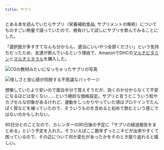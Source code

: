 ```yaml
---
title: サプリ
---
```

とある本を読んでいたらサプリ（栄養補助食品; サプリメントの略称）についてものすごい熱量で語っていたので、根負けして試しにサプリを飲んでみることにした。

「選択肢が多すぎてなんも分からん、適当にいいやつ全部ください」という気持ちだったため、友達が飲んでいるという理由で、AmazonでDHCの[マルチビタミン](https://www.amazon.co.jp/dp/B00GX1E3R6?th=1)と[マルチミネラル](https://www.amazon.co.jp/dp/B01MSSWA5K)を購入した。

![](https://lh3.googleusercontent.com/docs/ADP-6oFbTaOX-bkwM56-9hN-y6aSFXij_it5qxs1EXxtBfjiTLm4PwjeyTkFMF6JXdq2FogoTYx9INCATjfSXQfF2qB9QCaK-yP8qrFe4uOYD9FUPTpdkUXIz91SOwkvqIc7NFLzHIG0pi0Zj7PPrhoAOpbdSM0HZAqdNkDDNXdxYcLg3ldkbxiDkjVJ2NCvCwGcRGp1Ob2vcEL-u0I70w3SNX-YFIgyjoq76dwHX_bZtnHiHcUraUSsTP_kTU3FMswQpt29t0d2apTFaDfqlrPNVPoNOiE5JUh0uedGFVmKmCmsJOX6vM-_osmDc-155OydvMKH04Rez3CKBsoBN-0XipRShnqVZ1moskpCFBowErLwHiDMG0fN5nx5UCq_O0EVtYFigPYvaBTGx8JHAYh8SSSFycmV9FM-eC3Nb_xmyGB4RNSvKZZgYu3k0444jgqtTqyMQ9cWljtgRoC5CXQwJgMHyvrmiLeIm8WEpKxK2eQnuJ6NDg6yyh7Z1oj_3sjJU3GAX79o6WVwMffnfva9o0ctTZOFpj1VfInvoveefiohvcyyBWLoyZfql1jwiGIL30HfqbOffbLlAa8hCP0CJHg2qYR_iMZV1pOmdFeC6BF0qmCRp9KsIrreiaBORt_LtmWYGai-07sWtjhKzv1gUoH69nibXEavJWG2Ixm5tSmSFVFH6eCuN3mKZOl8WIIy1JAObb4tv-jrU4q7mjXmZ_D-xcx5xFFm3-OvLHkSAchOCthrFRcEJ30YjDyFWow5Fx6vGMfKYma0bqYx4igB-hxzzqn-AF8GjLdWIZYDkSFdlHjzSnpQbpFAZrxe5V0KiDxzg-ZFCOzdBhf1rBxwPqdD1r6dXdvP9zhQzgcVEypwXSDzqgK4LiPiyZcNZT_shu5oSDdXBKoK2xRpvkHc25crqJ1q8Ke1xSrfy4S8yTna6JPcTbZltlkvfievzEQWjaM-DaVHBfrKO15vm7yE80ctTX6vzKj2uph4vUV5-eW6MbRroZkVyw2mIlhVN67Eb9xp0NtOAC8PWH9sFe9wpPFYKIP5hg9IBfOVCndVKE2RGse5MsY9L1Qnzed-P3YeTc-__CAGIFAo_PglPasI3cG63tMlqnrsQNt-AXjRP44LrZ3nJYuXkphDXZ2cYQH716wXOydcpwal3yJ8dFA_rpcbxxZaM7uYBxubRJR4lvyWUrPkIqk6O2wICGLOBFcXPA75KYUktA26aAMBJEImFUzG_rmAmrulxzfCOV1XiYtNWNbx "CGの教材みたいになっちゃったサプリの写真")

![](https://lh3.googleusercontent.com/docs/ADP-6oHvk_dtDsNn8pHzEACDlktbjLQAyO2DlUmFKlwQI1r_ozHNPbJxjtyie0T2DV8txXST_SJBGdMmemK4p1o7dsJg8An852oAaIPNyMiObwcEeB2WGFZ4FlFvcOtWu8IpSm4W6lIEZBf_SvAmW8Zig4KlAdYK0bL73KEj0i24_YdA89CqsdtXSu4tuIunYHFQ0OH_vGKcEzk2oBCWmKK2ksXRPjslg6U--YAQA75kj7F2YGdzXzrGi8r-jG_IgMUXnX0x2x8lE45vy4Wlu-a4cszKlO_h8NOSEAss5dYbhpqZjSWY-BONdBN3NP-tEJT9wd1vP_elKOMHC6uQMbDzOH1ZAPjxrYLqvETa1m19p6BsruA0_Iua4kQWzYFI6XkFR1YwRyyo_311pXNL6Uj1LpcbzrczJJtaTExNIsGaSf1JR9B6itVsx77SFlyMYGfKdTP21g_DRwkb6xo88IuMG23O3GBq1yBqG1YiZJDc3zJq3DJ6ZxEf_IHXCDgnp905-WvAN_aqe0sCW0JXSk3AIU3OH__tF2OypR61zdqzspH8PHTSGvRL7E-SsGnUJKX_LXJWaJ2jyTPCNvtcbL9chhmwpvZghZAby91B-i9K88bkAU4JaS9Z_2yetGHsUjW0-ayjEgSMK8tB5jFbhEIMrMUjPZkaoWma55NIlYBNwBM6ez9Si_SlMO4Kwc5f3IN5bXSNFSvzEFEqt-l7Ja1KhplZy4ERRLLzzkBMVkfSCjl7q2hCZGPPvcYmOBtDZ1eaS6P4HgiD1rNe6c_4PovG15V-dZEjQG6NLeXeObOn4hqiKW3w8EvpPCfe1p3uXVfkvxxEIys3KhoR_3YykbqSv_bLVwuavgilr4K2eW6X_Bwaei7aR4CSqH_PAdrmu69rTNI1LG01nsK57oziFX5e-2neTYrsnqp8wEZgvbzuOfCjlWZi5xiJWYc6VPvKtTA-1gND5B1Yah0DnBxTbt-kqLL9VDjJssOYgNYZG9rfV387RVjLDvOY_kMmytA6HG1k-VqPM_2sJXtbJvGgwG_mgE0leGCddtk5gPUtqHGWaAEfQLHQCBCQq8aKIppyXT_Jc6XF4qlGdkNRTF3-OrlaUqcTZynwmhN61eyRn2ucwv8xI_7MhwP3jM9e0mXugkmALvTRgIZmhfbGB2tDLsfuWiDQjnrU0Tf79mVXo2GeyH1t4zSNCaY9w6KwZi9WsPJgTjo8jisVW8q_b6p4Ph8Wn6BBVbMLpJ8qJUB4kG9pPZZBVpMp "怪しさと安心感が同居する不思議なパッケージ")

想像していたより安いので面白半分で買えそうだが、効くのか分からなくて不安になるほどは安くない……という絶妙な価格設定。サプリと言うとこういう粒やカプセルな印象があるけれど、運動をしっかりやっていた頃はプロテインでたんぱく質などを補っていたので、そういうものを含めると初めて飲むという感じではないのかもしれない。

90日分とのことなので、カレンダーの90日後の予定に「サプリの経過報告をまとめる」という予定を入れた。そういえばここ数年ずっとニキビが出来やすくて困っているので、その辺について何か変化があったかをそのとき振り返れると嬉しい。
